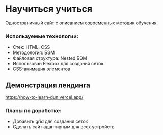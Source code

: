# Научиться учиться

Одностраничный сайт с описанием современных методик обучения.

### Используемые технологии:
* Стек: HTML, CSS
* Методология: БЭМ
* Файловая структура: Nested БЭМ
* Использован Flexbox для создания сеток
* CSS-анимация элементов

## Демонстрация лендинга
https://how-to-learn-dun.vercel.app/

### Планы по доработке:
* Добавить grid для создания сеток
* Сделать сайт адаптивным для всех устройств


